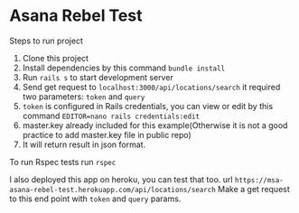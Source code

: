 # Asana Rebel Test

Steps to run project
 
 1. Clone this project
 2. Install dependencies by this command `bundle install`
 3. Run `rails s` to start development server
 4. Send get request to `localhost:3000/api/locations/search` it required two parameters: `token` and `query`
 5. `token` is configured in Rails credentials, you can view or edit by this command `EDITOR=nano rails credentials:edit`
 6. master.key already included for this example(Otherwise it is not a good practice to add master.key file in public repo)
 7. It will return result in json format.
 
 To run Rspec tests run `rspec`
 
 I also deployed this app on heroku, you can test that too.
 url `https://msa-asana-rebel-test.herokuapp.com/api/locations/search`
 Make a get request to this end point with `token` and `query` params.